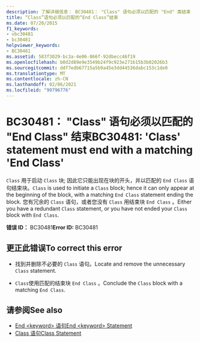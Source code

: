 ```yaml
---
description: 了解详细信息： BC30481： "Class" 语句必须以匹配的 "End" 类结束
title: “Class”语句必须以匹配的“End Class”结束
ms.date: 07/20/2015
f1_keywords:
- vbc30481
- bc30481
helpviewer_keywords:
- BC30481
ms.assetid: 583f3029-bc3a-4e06-866f-92dbecc46f19
ms.openlocfilehash: b0d2d89e9e3549b24f9c923e271b15b3b02026b3
ms.sourcegitcommit: ddf7edb67715a5b9a45e3dd44536dabc153c1de0
ms.translationtype: MT
ms.contentlocale: zh-CN
ms.lasthandoff: 02/06/2021
ms.locfileid: "99796776"
---
```

# <a name="bc30481-class-statement-must-end-with-a-matching-end-class"></a><span data-ttu-id="d7c4d-103">BC30481： "Class" 语句必须以匹配的 "End Class" 结束</span><span class="sxs-lookup"><span data-stu-id="d7c4d-103">BC30481: 'Class' statement must end with a matching 'End Class'</span></span>

<span data-ttu-id="d7c4d-104">`Class` 用于启动 `Class` 块; 因此它只能出现在块的开头，并以匹配的 `End Class` 语句结束块。</span><span class="sxs-lookup"><span data-stu-id="d7c4d-104">`Class` is used to initiate a `Class` block; hence it can only appear at the beginning of the block, with a matching `End Class` statement ending the block.</span></span> <span data-ttu-id="d7c4d-105">您有冗余的 `Class` 语句，或者您没有 `Class` 用结束块 `End Class` 。</span><span class="sxs-lookup"><span data-stu-id="d7c4d-105">Either you have a redundant `Class` statement, or you have not ended your `Class` block with `End Class`.</span></span>

 <span data-ttu-id="d7c4d-106">**错误 ID：** BC30481</span><span class="sxs-lookup"><span data-stu-id="d7c4d-106">**Error ID:** BC30481</span></span>

## <a name="to-correct-this-error"></a><span data-ttu-id="d7c4d-107">更正此错误</span><span class="sxs-lookup"><span data-stu-id="d7c4d-107">To correct this error</span></span>

- <span data-ttu-id="d7c4d-108">找到并删除不必要的 `Class` 语句。</span><span class="sxs-lookup"><span data-stu-id="d7c4d-108">Locate and remove the unnecessary `Class` statement.</span></span>

- <span data-ttu-id="d7c4d-109">`Class`使用匹配的结束块 `End Class` 。</span><span class="sxs-lookup"><span data-stu-id="d7c4d-109">Conclude the `Class` block with a matching `End Class`.</span></span>

## <a name="see-also"></a><span data-ttu-id="d7c4d-110">请参阅</span><span class="sxs-lookup"><span data-stu-id="d7c4d-110">See also</span></span>

- [<span data-ttu-id="d7c4d-111">End \<keyword> 语句</span><span class="sxs-lookup"><span data-stu-id="d7c4d-111">End \<keyword> Statement</span></span>](../statements/end-keyword-statement.md)
- [<span data-ttu-id="d7c4d-112">Class 语句</span><span class="sxs-lookup"><span data-stu-id="d7c4d-112">Class Statement</span></span>](../statements/class-statement.md)
